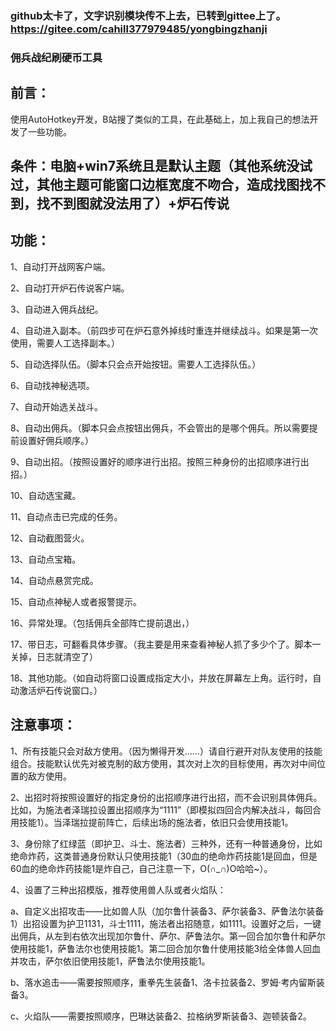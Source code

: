 ### github太卡了，文字识别模块传不上去，已转到gittee上了。https://gitee.com/cahill377979485/yongbingzhanji

### 佣兵战纪刷硬币工具
## 前言：

使用AutoHotkey开发，B站搜了类似的工具，在此基础上，加上我自己的想法开发了一些功能。

## 条件：电脑+win7系统且是默认主题（其他系统没试过，其他主题可能窗口边框宽度不吻合，造成找图找不到，找不到图就没法用了）+炉石传说

## 功能：

1、自动打开战网客户端。

2、自动打开炉石传说客户端。

3、自动进入佣兵战纪。

4、自动进入副本。（前四步可在炉石意外掉线时重连并继续战斗。如果是第一次使用，需要人工选择副本。）

5、自动选择队伍。（脚本只会点开始按钮。需要人工选择队伍。）

6、自动找神秘选项。

7、自动开始选关战斗。

8、自动出佣兵。（脚本只会点按钮出佣兵，不会管出的是哪个佣兵。所以需要提前设置好佣兵顺序。）

9、自动出招。（按照设置好的顺序进行出招。按照三种身份的出招顺序进行出招。）

10、自动选宝藏。

11、自动点击已完成的任务。

12、自动截图营火。

13、自动点宝箱。

14、自动点悬赏完成。

15、自动点神秘人或者报警提示。

16、异常处理。（包括佣兵全部阵亡提前退出，）

17、带日志，可翻看具体步骤。（我主要是用来查看神秘人抓了多少个了。脚本一关掉，日志就清空了）

18、其他功能。（如自动将窗口设置成指定大小，并放在屏幕左上角。运行时，自动激活炉石传说窗口。）

## 注意事项：

1、所有技能只会对敌方使用。（因为懒得开发……）请自行避开对队友使用的技能组合。技能默认优先对被克制的敌方使用，其次对上次的目标使用，再次对中间位置的敌方使用。

2、出招时将按照设置好的指定身份的出招顺序进行出招，而不会识别具体佣兵。比如，为施法者泽瑞拉设置出招顺序为“1111”（即模拟四回合内解决战斗，每回合用技能1）。当泽瑞拉提前阵亡，后续出场的施法者，依旧只会使用技能1。

3、身份除了红绿蓝（即护卫、斗士、施法者）三种外，还有一种普通身份，比如绝命炸药，这类普通身份默认只使用技能1（30血的绝命炸药技能1是回血，但是60血的绝命炸药技能1是炸自己，自己注意一下，O(∩_∩)O哈哈~）。

4、设置了三种出招模版，推荐使用兽人队或者火焰队：

a、自定义出招攻击——比如兽人队（加尔鲁什装备3、萨尔装备3、萨鲁法尔装备1）出招设置为护卫1131，斗士1111，施法者出招随意，如1111。设置好之后，一键出佣兵，从左到右依次出现加尔鲁什、萨尔、萨鲁法尔。第一回合加尔鲁什和萨尔使用技能1，萨鲁法尔也使用技能1。第二回合加尔鲁什使用技能3给全体兽人回血并攻击，萨尔依旧使用技能1，萨鲁法尔使用技能1。

b、落水追击——需要按照顺序，重拳先生装备1、洛卡拉装备2、罗姆·考内留斯装备3。

c、火焰队——需要按照顺序，巴琳达装备2、拉格纳罗斯装备3、迦顿装备2。

